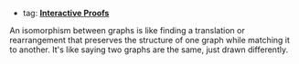 - tag: **[Interactive Proofs](../notes/Interactive_Proofs)**

An isomorphism between graphs is like finding a translation or rearrangement that preserves the structure of one graph while matching it to another. It's like saying two graphs are the same, just drawn differently.